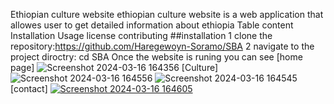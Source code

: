 Ethiopian culture website
ethiopian culture website is a web application that allowes user to get detailed information about ethiopia
Table content
Installation
Usage
license
contributing
##installation
1 clone the repository:https://github.com/Haregewoyn-Soramo/SBA
2 navigate to the project diroctry: cd SBA
Once the website is runing you can see
[home page]
![Screenshot 2024-03-16 164356](https://github.com/Haregewoyn-Soramo/SBA/assets/160265613/638dd675-acd1-4c9a-8d8a-ef8856c1ebcc)
[Culture]
![Screenshot 2024-03-16 164556](https://github.com/Haregewoyn-Soramo/SBA/assets/160265613/634a3029-b361-4cce-9b6b-694c00458020)
![Screenshot 2024-03-16 164545](https://github.com/Haregewoyn-Soramo/SBA/assets/160265613/4991a49f-b781-4530-aff5-520a88a4917a)
[contact]
[![Screenshot 2024-03-16 164605](https://github.com/Haregewoyn-Soramo/SBA/assets/160265613/d52984b4-b0cc-471e-b751-316faa053189)](http://127.0.0.1:5500/ethio-culture/contact.html)

